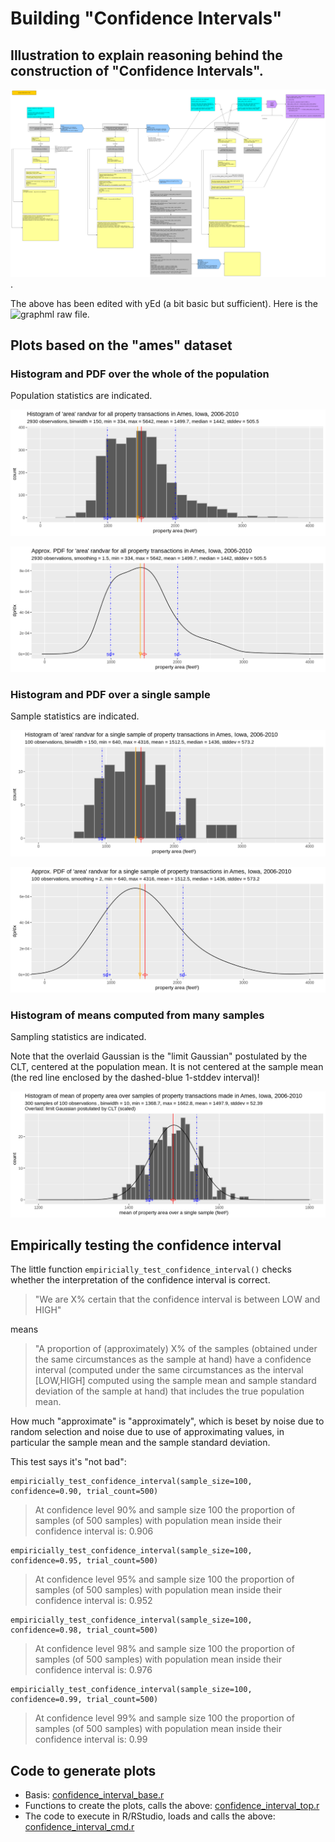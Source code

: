 # Building "Confidence Intervals"

## Illustration to explain reasoning behind the construction of "Confidence Intervals".

![Confidence interval pipeline graph](https://raw.githubusercontent.com/dtonhofer/rstudio_coding/master/confidence_interval/diagram/confidence_interval_pipeline.png).

The above has been edited with yEd (a bit basic but sufficient). Here is the ![graphml raw file](https://raw.githubusercontent.com/dtonhofer/rstudio_coding/master/confidence_interval/diagram/confidence_interval_pipeline.graphml).

## Plots based on the "ames" dataset

### Histogram and PDF over the whole of the population

Population statistics are indicated.

![Histogram, whole population](https://raw.githubusercontent.com/dtonhofer/rstudio_coding/master/confidence_interval/plots/histogram_of_ames_area_randvar_over_population.png)

![PDF, whole population](https://raw.githubusercontent.com/dtonhofer/rstudio_coding/master/confidence_interval/plots/pdf_of_ames_area_randvar_over_population.png)

### Histogram and PDF over a single sample

Sample statistics are indicated.

![Histogram, single sample](https://raw.githubusercontent.com/dtonhofer/rstudio_coding/master/confidence_interval/plots/histogram_of_ames_area_randvar_for_single_sample.png)

![PDF, single sample](https://raw.githubusercontent.com/dtonhofer/rstudio_coding/master/confidence_interval/plots/pdf_of_ames_area_randvar_for_single_sample.png)

### Histogram of means computed from many samples

Sampling statistics are indicated.

Note that the overlaid Gaussian is the "limit Gaussian" postulated by the CLT, centered at the population mean. It is
not centered at the sample mean (the red line enclosed by the dashed-blue 1-stddev interval)!

![Histogram of sample statistics](https://raw.githubusercontent.com/dtonhofer/rstudio_coding/master/confidence_interval/plots/histogram_of_mean_over_samples_of_ames_area_randvar.png)

## Empirically testing the confidence interval

The little function `empiricially_test_confidence_interval()` checks whether the interpretation of
the confidence interval is correct.

> "We are X% certain that the confidence interval is between LOW and HIGH"

means

> "A proportion of (approximately) X% of the samples (obtained under the same circumstances
> as the sample at hand) have a confidence interval (computed under the same circumstances
> as the interval [LOW,HIGH] computed using the sample mean and sample standard deviation of the
> sample at hand) that includes the true population mean.

How much "approximate" is "approximately", which is beset by noise due to random selection
and noise due to use of approximating values, in particular the sample mean and the sample
standard deviation.

This test says it's "not bad":

````
empiricially_test_confidence_interval(sample_size=100, confidence=0.90, trial_count=500)
````

> At confidence level 90% and sample size 100
> the proportion of samples (of 500 samples) with
> population mean inside their confidence interval is: 0.906

````
empiricially_test_confidence_interval(sample_size=100, confidence=0.95, trial_count=500)
````

> At confidence level 95% and sample size 100
> the proportion of samples (of 500 samples) with 
> population mean inside their confidence interval is: 0.952

````
empiricially_test_confidence_interval(sample_size=100, confidence=0.98, trial_count=500)
````

> At confidence level 98% and sample size 100
> the proportion of samples (of 500 samples) with
> population mean inside their confidence interval is: 0.976

````
empiricially_test_confidence_interval(sample_size=100, confidence=0.99, trial_count=500)
````

> At confidence level 99% and sample size 100
> the proportion of samples (of 500 samples) with
> population mean inside their confidence interval is: 0.99

## Code to generate plots

- Basis: [confidence_interval_base.r](https://raw.githubusercontent.com/dtonhofer/rstudio_coding/master/confidence_interval/code/confidence_interval_base.r)
- Functions to create the plots, calls the above: [confidence_interval_top.r](https://raw.githubusercontent.com/dtonhofer/rstudio_coding/master/confidence_interval/code/confidence_interval_top.r)
- The code to execute in R/RStudio, loads and calls the above: [confidence_interval_cmd.r](https://raw.githubusercontent.com/dtonhofer/rstudio_coding/master/confidence_interval/code/confidence_interval_cmd.r)

